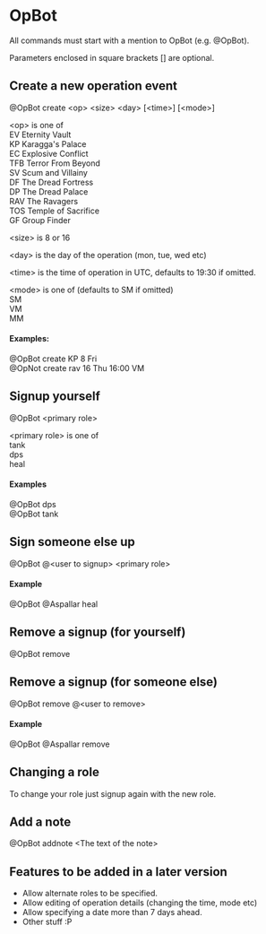 # OpBot

All commands must start with a mention to OpBot (e.g. @OpBot).

Parameters enclosed in square brackets [] are optional.

## Create a new operation event
@OpBot create \<op> \<size> \<day> [\<time>] [\<mode>]

\<op> is one of  
EV  Eternity Vault  
KP  Karagga's Palace  
EC  Explosive Conflict  
TFB Terror From Beyond  
SV  Scum and Villainy  
DF  The Dread Fortress  
DP  The Dread Palace  
RAV The Ravagers  
TOS Temple of Sacrifice  
GF  Group Finder  

\<size> is 8 or 16

\<day> is the day of the operation (mon, tue, wed etc)

\<time> is the time of operation in UTC, defaults to 19:30 if omitted.

\<mode> is one of (defaults to SM if omitted)  
SM  
VM  
MM  

#### Examples:
@OpBot create KP 8 Fri  
@OpNot create rav 16 Thu 16:00 VM

## Signup yourself
@OpBot \<primary role>

\<primary role> is one of  
tank  
dps  
heal

#### Examples
@OpBot dps  
@OpBot tank 

## Sign someone else up
@OpBot @\<user to signup> \<primary role>

#### Example
@OpBot @Aspallar heal

## Remove a signup (for yourself)
@OpBot remove

## Remove a signup (for someone else)
@OpBot remove @\<user to remove>

#### Example

@OpBot @Aspallar remove

## Changing a role

To change your role just signup again with the new role.

## Add a note
@OpBot addnote \<The text of the note>

## Features to be added in a later version

* Allow alternate roles to be specified.  
* Allow editing of operation details (changing the time, mode etc)  
* Allow specifying a date more than 7 days ahead. 
* Other stuff \:P
 
